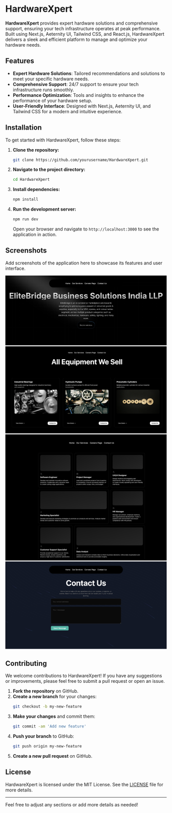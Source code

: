 # HardwareXpert 

**HardwareXpert** provides expert hardware solutions and comprehensive support, ensuring your tech infrastructure operates at peak performance. Built using Next.js, Aeternity UI, Tailwind CSS, and React.js, HardwareXpert delivers a sleek and efficient platform to manage and optimize your hardware needs.

## Features

- **Expert Hardware Solutions**: Tailored recommendations and solutions to meet your specific hardware needs.
- **Comprehensive Support**: 24/7 support to ensure your tech infrastructure runs smoothly.
- **Performance Optimization**: Tools and insights to enhance the performance of your hardware setup.
- **User-Friendly Interface**: Designed with Next.js, Aeternity UI, and Tailwind CSS for a modern and intuitive experience.

## Installation

To get started with HardwareXpert, follow these steps:

1. **Clone the repository:**
   ```bash
   git clone https://github.com/yourusername/HardwareXpert.git
   ```

2. **Navigate to the project directory:**
   ```bash
   cd HardwareXpert
   ```

3. **Install dependencies:**
   ```bash
   npm install
   ```

4. **Run the development server:**
   ```bash
   npm run dev
   ```

   Open your browser and navigate to `http://localhost:3000` to see the application in action.

## Screenshots

Add screenshots of the application here to showcase its features and user interface.


![HomePage](https://github.com/Mohitpanjikar/HardwareXpert/blob/main/HomePage.png)
![MarketPlace](https://github.com/Mohitpanjikar/HardwareXpert/blob/main/MarketPlace.png)
![careerPage](https://github.com/Mohitpanjikar/HardwareXpert/blob/main/careerPage.png)
![contactus ](https://github.com/Mohitpanjikar/HardwareXpert/blob/main/contactus.png)


## Contributing

We welcome contributions to HardwareXpert! If you have any suggestions or improvements, please feel free to submit a pull request or open an issue.

1. **Fork the repository** on GitHub.
2. **Create a new branch** for your changes:
   ```bash
   git checkout -b my-new-feature
   ```
3. **Make your changes** and commit them:
   ```bash
   git commit -am 'Add new feature'
   ```
4. **Push your branch** to GitHub:
   ```bash
   git push origin my-new-feature
   ```
5. **Create a new pull request** on GitHub.

## License

HardwareXpert is licensed under the MIT License. See the [LICENSE](LICENSE) file for more details.

---

Feel free to adjust any sections or add more details as needed!
